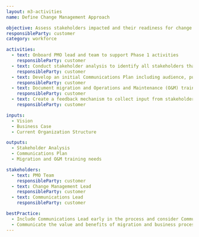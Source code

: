 ```yaml
---
layout: m3-activities
name: Define Change Management Approach

objective: Assess stakeholders impacted and their readiness for change to inform the change management approach.
responsibleParty: customer
category: workforce

activities:
  - text: Onboard PMO lead and team to support Phase 1 activities
    responsibleParty: customer
  - text: Conduct stakeholder analysis to identify all stakeholders that will potentially be affected
    responsibleParty: customer
  - text: Develop an initial Communications Plan including audience, purpose, delivery methods, and timeline considerations
    responsibleParty: customer
  - text: Document migration and Operations and Maintenance (O&M) training needs to inform the Target State Concept of Operations (CONOPS) and Initial Scope of Services
    responsibleParty: customer
  - text: Create a feedback mechanism to collect input from stakeholders throughout the program
    responsibleParty: customer

inputs:
  - Vision
  - Business Case
  - Current Organization Structure

outputs:
  - Stakeholder Analysis
  - Communications Plan
  - Migration and O&M training needs

stakeholders:
  - text: PMO Team
    responsibleParty: customer
  - text: Change Management Lead
    responsibleParty: customer
  - text: Communications Lead
    responsibleParty: customer

bestPractice:
  - Include Communications Lead early in the process and consider Communications Lead’s roles throughout the entire process
  - Communicate the value and benefits of migration and business process changes to the larger workforce after the business case and throughout the implementation
---
```

